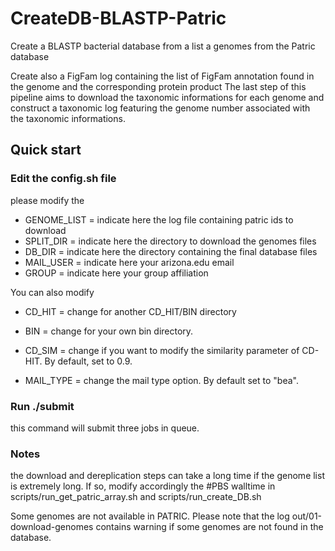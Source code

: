 # CreateDB-BLASTP-Patric
Create a BLASTP bacterial database from a list a genomes from the Patric database

Create also a FigFam log containing the list of FigFam annotation found in the genome and the corresponding protein product
The last step of this pipeline aims to download the taxonomic informations for each genome and construct a taxonomic log featuring the genome number associated with the taxonomic informations.

## Quick start

### Edit the config.sh file
please modify the 
  - GENOME_LIST = indicate here the log file containing patric ids to download
  - SPLIT_DIR = indicate here the directory to download the genomes files
  - DB_DIR = indicate here the directory containing the final database files
  - MAIL_USER = indicate here your arizona.edu email
  - GROUP = indicate here your group affiliation

You can also modify
  - CD_HIT = change for another CD_HIT/BIN directory
  - BIN = change for your own bin directory.
  
  - CD_SIM = change if you want to modify the similarity parameter of CD-HIT. By default, set to 0.9.
  - MAIL_TYPE = change the mail type option. By default set to "bea".
  
### Run ./submit
this command will submit three jobs in queue. 

### Notes
the download and dereplication steps can take a long time if the genome list is extremely long. If so, modify accordingly the #PBS walltime in scripts/run_get_patric_array.sh and scripts/run_create_DB.sh

Some genomes are not available in PATRIC. Please note that the log out/01-download-genomes contains warning if some genomes are not found in the database.
